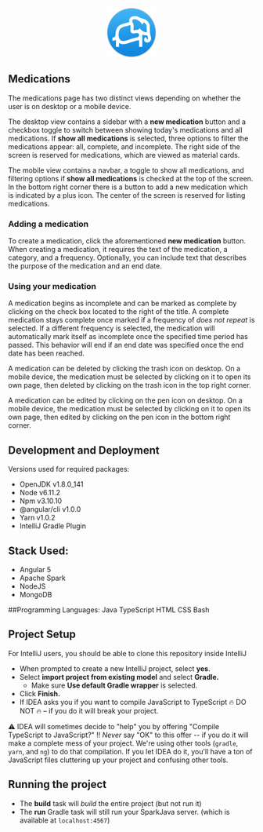 <div align="middle"><a href="https://www.my-meds.com/"><img src="client/src/android-chrome-512x512.png" width="100px" height="100px"/></a></div>


## Medications

The medications page has two distinct views depending on whether the user is on desktop or a mobile device.

 The desktop view contains a sidebar with a **new medication** button and a checkbox toggle to switch between showing today's medications and all medications. If **show all medications** is selected, three options to filter the medications appear: all, complete, and incomplete. The right side of the screen is reserved for medications, which are viewed as material cards.

The mobile view contains a navbar, a toggle to show all medications, and filtering options if **show all medications** is checked at the top of the screen. In the bottom right corner there is a button to add a new medication which is indicated by a plus icon. The center of the screen is reserved for listing medications.

### Adding a medication

To create a medication, click the aforementioned **new medication** button. When creating a medication, it requires the text of the medication, a category, and a frequency. Optionally, you can include text that describes the purpose of the medication and an end date. 

### Using your medication

A medication begins as incomplete and can be marked as complete by clicking on the check box located to the right of the title. A complete medication stays complete once marked if a frequency of *does not repeat* is selected. If a different frequency is selected, the medication will automatically mark itself as incomplete once the specified time period has passed. This behavior will end if an end date was specified once the end date has been reached.

 A medication can be deleted by clicking the trash icon on desktop. On a mobile device, the medication must be selected by clicking on it to open its own page, then deleted by clicking on the trash icon in the top right corner.

 A medication can be edited by clicking on the pen icon on desktop. On a mobile device, the medication must be selected by clicking on it to open its own page, then edited by clicking on the pen icon in the bottom right corner.
 
 
## Development and Deployment

Versions used for required packages:

- OpenJDK v1.8.0_141
- Node v6.11.2
- Npm v3.10.10
- @angular/cli v1.0.0
- Yarn v1.0.2
- IntelliJ Gradle Plugin

## Stack Used:
* Angular 5 
* Apache Spark
* NodeJS
* MongoDB

##Programming Languages:
Java
TypeScript
HTML
CSS
Bash

## Project Setup

For IntelliJ users, you should be able to clone this repository inside IntelliJ 

- When prompted to create a new IntelliJ project, select **yes**.
- Select **import project from existing model** and select **Gradle.**
  - Make sure **Use default Gradle wrapper** is selected.
- Click **Finish.**
- If IDEA asks you if you want to compile JavaScript to TypeScript :fire: DO NOT :fire: – if you do it will break your project.

:warning: IDEA will sometimes decide to "help" you by offering
"Compile TypeScript to JavaScript?" :bangbang: *Never* say "OK" to this
offer -- if you do it will make a complete mess of your project. We're
using other tools (`gradle`, `yarn`, and `ng`) to do that compilation. 
If you let IDEA do it, you'll
have a ton of JavaScript files cluttering up your project and confusing other
tools.

## Running the project

- The **build** task will _build_ the entire project (but not run it)
- The **run** Gradle task will still run your SparkJava server.
(which is available at ``localhost:4567``)



